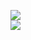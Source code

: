 [![](https://img.shields.io/badge/Made%20With-Github%20Spray-lightgrey.svg?style=for-the-badge&logo=github)](https://github.com/Annihil/github-spray#919)  
[![](https://i.imgur.com/2DrTn0Z.gif)](https://github.com/Annihil/github-spray)